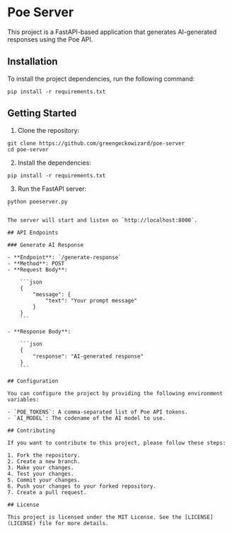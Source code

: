 # Poe Server

This project is a FastAPI-based application that generates AI-generated responses using the Poe API.

## Installation

To install the project dependencies, run the following command:

```shell
pip install -r requirements.txt
```

## Getting Started

1. Clone the repository:

```shell
git clone https://github.com/greengeckowizard/poe-server
cd poe-server
```

2. Install the dependencies:

```shell
pip install -r requirements.txt
```

3. Run the FastAPI server:

```shell
python poeserver.py
`

The server will start and listen on `http://localhost:8000`.

## API Endpoints

### Generate AI Response

- **Endpoint**: `/generate-response`
- **Method**: POST
- **Request Body**:

    ```json
    {
        "message": {
            "text": "Your prompt message"
        }
    }
    ```

- **Response Body**:

    ```json
    {
        "response": "AI-generated response"
    }
    ```

## Configuration

You can configure the project by providing the following environment variables:

- `POE_TOKENS`: A comma-separated list of Poe API tokens.
- `AI_MODEL`: The codename of the AI model to use.

## Contributing

If you want to contribute to this project, please follow these steps:

1. Fork the repository.
2. Create a new branch.
3. Make your changes.
4. Test your changes.
5. Commit your changes.
6. Push your changes to your forked repository.
7. Create a pull request.

## License

This project is licensed under the MIT License. See the [LICENSE](LICENSE) file for more details.
